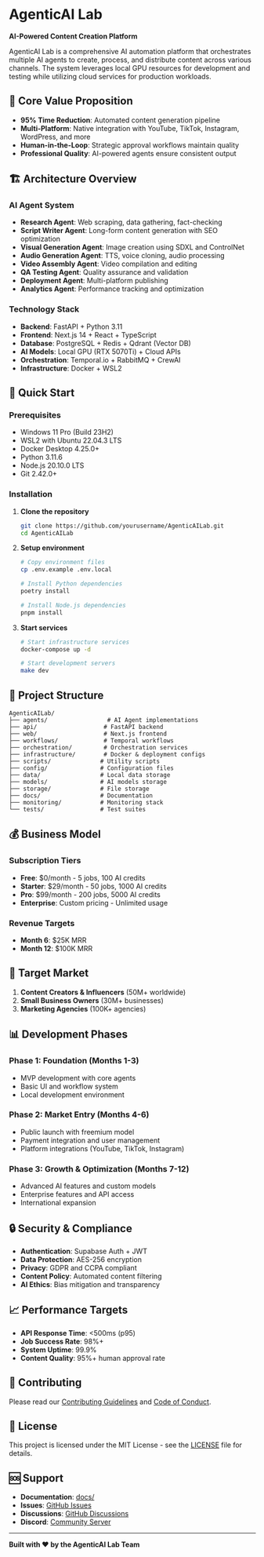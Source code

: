 # AgenticAI Lab

**AI-Powered Content Creation Platform**

AgenticAI Lab is a comprehensive AI automation platform that orchestrates multiple AI agents to create, process, and distribute content across various channels. The system leverages local GPU resources for development and testing while utilizing cloud services for production workloads.

## 🎯 Core Value Proposition

- **95% Time Reduction**: Automated content generation pipeline
- **Multi-Platform**: Native integration with YouTube, TikTok, Instagram, WordPress, and more
- **Human-in-the-Loop**: Strategic approval workflows maintain quality
- **Professional Quality**: AI-powered agents ensure consistent output

## 🏗️ Architecture Overview

### AI Agent System
- **Research Agent**: Web scraping, data gathering, fact-checking
- **Script Writer Agent**: Long-form content generation with SEO optimization
- **Visual Generation Agent**: Image creation using SDXL and ControlNet
- **Audio Generation Agent**: TTS, voice cloning, audio processing
- **Video Assembly Agent**: Video compilation and editing
- **QA Testing Agent**: Quality assurance and validation
- **Deployment Agent**: Multi-platform publishing
- **Analytics Agent**: Performance tracking and optimization

### Technology Stack
- **Backend**: FastAPI + Python 3.11
- **Frontend**: Next.js 14 + React + TypeScript
- **Database**: PostgreSQL + Redis + Qdrant (Vector DB)
- **AI Models**: Local GPU (RTX 5070Ti) + Cloud APIs
- **Orchestration**: Temporal.io + RabbitMQ + CrewAI
- **Infrastructure**: Docker + WSL2

## 🚀 Quick Start

### Prerequisites
- Windows 11 Pro (Build 23H2)
- WSL2 with Ubuntu 22.04.3 LTS
- Docker Desktop 4.25.0+
- Python 3.11.6
- Node.js 20.10.0 LTS
- Git 2.42.0+

### Installation

1. **Clone the repository**
   ```bash
   git clone https://github.com/yourusername/AgenticAILab.git
   cd AgenticAILab
   ```

2. **Setup environment**
   ```bash
   # Copy environment files
   cp .env.example .env.local
   
   # Install Python dependencies
   poetry install
   
   # Install Node.js dependencies
   pnpm install
   ```

3. **Start services**
   ```bash
   # Start infrastructure services
   docker-compose up -d
   
   # Start development servers
   make dev
   ```

## 📁 Project Structure

```
AgenticAILab/
├── agents/                 # AI Agent implementations
├── api/                   # FastAPI backend
├── web/                   # Next.js frontend
├── workflows/             # Temporal workflows
├── orchestration/         # Orchestration services
├── infrastructure/        # Docker & deployment configs
├── scripts/              # Utility scripts
├── config/               # Configuration files
├── data/                 # Local data storage
├── models/               # AI models storage
├── storage/              # File storage
├── docs/                 # Documentation
├── monitoring/           # Monitoring stack
└── tests/                # Test suites
```

## 💰 Business Model

### Subscription Tiers
- **Free**: $0/month - 5 jobs, 100 AI credits
- **Starter**: $29/month - 50 jobs, 1000 AI credits
- **Pro**: $99/month - 200 jobs, 5000 AI credits
- **Enterprise**: Custom pricing - Unlimited usage

### Revenue Targets
- **Month 6**: $25K MRR
- **Month 12**: $100K MRR

## 🎯 Target Market

1. **Content Creators & Influencers** (50M+ worldwide)
2. **Small Business Owners** (30M+ businesses)
3. **Marketing Agencies** (100K+ agencies)

## 📊 Development Phases

### Phase 1: Foundation (Months 1-3)
- MVP development with core agents
- Basic UI and workflow system
- Local development environment

### Phase 2: Market Entry (Months 4-6)
- Public launch with freemium model
- Payment integration and user management
- Platform integrations (YouTube, TikTok, Instagram)

### Phase 3: Growth & Optimization (Months 7-12)
- Advanced AI features and custom models
- Enterprise features and API access
- International expansion

## 🔒 Security & Compliance

- **Authentication**: Supabase Auth + JWT
- **Data Protection**: AES-256 encryption
- **Privacy**: GDPR and CCPA compliant
- **Content Policy**: Automated content filtering
- **AI Ethics**: Bias mitigation and transparency

## 📈 Performance Targets

- **API Response Time**: <500ms (p95)
- **Job Success Rate**: 98%+
- **System Uptime**: 99.9%
- **Content Quality**: 95%+ human approval rate

## 🤝 Contributing

Please read our [Contributing Guidelines](docs/CONTRIBUTING.md) and [Code of Conduct](docs/CODE_OF_CONDUCT.md).

## 📄 License

This project is licensed under the MIT License - see the [LICENSE](LICENSE) file for details.

## 🆘 Support

- **Documentation**: [docs/](docs/)
- **Issues**: [GitHub Issues](https://github.com/yourusername/AgenticAILab/issues)
- **Discussions**: [GitHub Discussions](https://github.com/yourusername/AgenticAILab/discussions)
- **Discord**: [Community Server](https://discord.gg/agenticailab)

---

**Built with ❤️ by the AgenticAI Lab Team**
